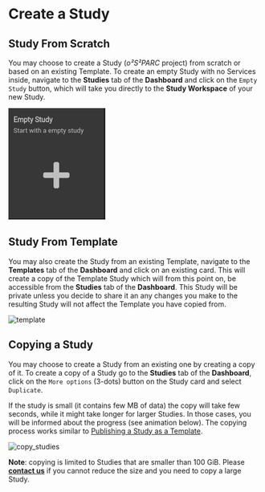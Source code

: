 # Create a Study

## Study From Scratch
You may choose to create a Study (*o²S²PARC* project) from scratch or based on an existing Template. To create an empty Study with no Services inside, navigate to the **Studies** tab of the **Dashboard** and click on the ```Empty Study``` button, which will take you directly to the **Study Workspace** of your new Study.

![emptystudy](../../_media/emptystudy.png)

## Study From Template

You may also create the Study from an existing Template, navigate to the **Templates** tab of the **Dashboard** and click on an existing card. This will create a copy of the Template Study which will from this point on, be accessible from the **Studies** tab of the **Dashboard**. This Study will be private unless you decide to share it an any changes you make to the resulting Study will not affect the Template you have copied from. 

![template](https://user-images.githubusercontent.com/28002886/153609911-f50dcbeb-103b-42a8-ba65-0db312803586.gif)

## Copying a Study
You may choose to create a Study from an existing one by creating a copy of it. To create a copy of a Study go to the **Studies** tab of the **Dashboard**, click on the ```More options``` (3-dots) button on the Study card and select ```Duplicate```.

If the study is small (it contains few MB of data) the copy will take few seconds, while it might take longer for larger Studies. In those cases, you will be informed about the progress (see animation below). The copying process works similar to [Publishing a Study as a Template](../study_setup/sharestudy.md#publishing-a-study-as-a-template).

![copy_studies](https://user-images.githubusercontent.com/18575092/207315848-7c049250-96d1-42f0-bc30-409186f9b6ec.gif)

**Note**: copying is limited to Studies that are smaller than 100 GiB. Please [**contact us**](../support/support.md) if you cannot reduce the size and you need to copy a large Study. 
